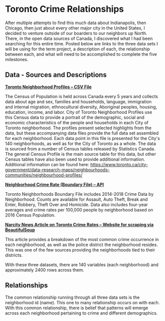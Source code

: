 # Toronto Crime Relationships  

After multiple attempts to find this much data about Indianapolis, then Chicago, then just about every other major city in the United States, I decided to venture outside of our boarders to our neighbors up North. There, in the open data sources of Canada, I discovered what I had been searching for this entire time. Posted below are links to the three data sets I will be using for the term project, a description of each, the relationship between each, and what will need to be accomplished to complete the five milestones. 

## Data - Sources and Descriptions   
**[Toronto Neighborhood Profiles – CSV File](https://open.toronto.ca/dataset/neighbourhood-profiles/)**    

The Census of Population is held across Canada every 5 years and collects data about age and sex, families and households, language, immigration and internal migration, ethnocultural diversity, Aboriginal peoples, housing, education, income, and labor. City of Toronto Neighborhood Profiles use this Census data to provide a portrait of the demographic, social and economic characteristics of the people and households in each City of Toronto neighborhood. The profiles present selected highlights from the data, but these accompanying data files provide the full data set assembled for each neighborhood. Each data point in this file is presented for the City's 140 neighborhoods, as well as for the City of Toronto as a whole. The data is sourced from a number of Census tables released by Statistics Canada. The general Census Profile is the main source table for this data, but other Census tables have also been used to provide additional information. Additional information can be found here: https://www.toronto.ca/city-government/data-research-maps/neighbourhoods-communities/neighbourhood-profiles/  

**[Neighborhood Crime Rate (Boundary File) – API](https://data.torontopolice.on.ca/datasets/af500b5abb7240399853b35a2362d0c0_0?geometry=-80.685%2C43.542%2C-78.072%2C43.890)**   
  
Toronto Neighborhoods Boundary File includes 2014-2018 Crime Data by Neighborhood. Counts are available for Assault, Auto Theft, Break and Enter, Robbery, Theft Over and Homicide. Data also includes four-year averages and crime rates per 100,000 people by neighborhood based on 2016 Census Population.  

**[Narcity News Article on Toronto Crime Rates – Website for scraping via BeautifulSoup](https://www.narcity.com/ca/on/toronto/news/toronto-neighbourhoods-ranked-by-how-dangerous-they-are-right-now-based-on-2018-crime-rates)**    
  
This article provides a breakdown of the most common crime occurrence in each neighborhood, as well as the police district the neighborhood resides. This was one of the few sources providing the neighborhoods tied to their districts.  

With these three datasets, there are 140 variables (each neighborhood) and approximately 2400 rows across them.  

## Relationships  
The common relationship running through all three data sets is the neighborhood id (name). This one to many relationship occurs on with each. With this common relationship, there is belief that patterns will emerge across each neighborhood pertaining to crime and different demographics.   
